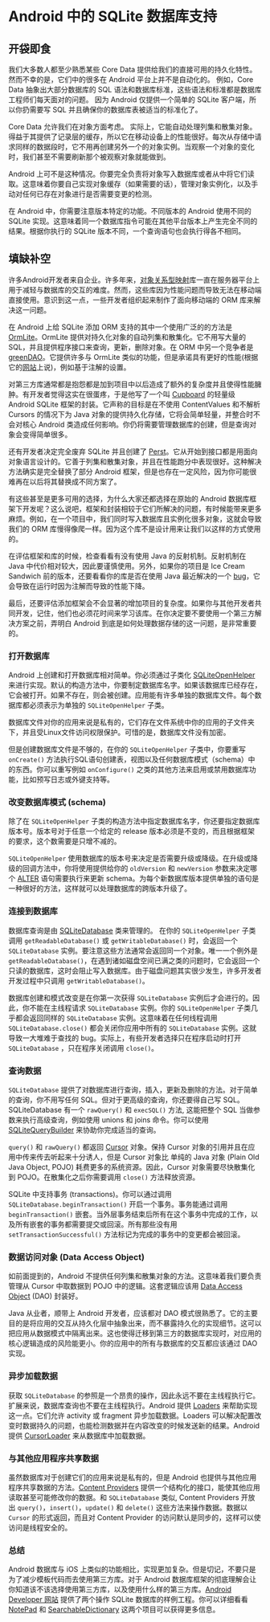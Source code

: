 # Android 中的 SQLite 数据库支持

## 开袋即食

我们大多数人都至少熟悉某些 Core Data 提供给我们的直接可用的持久化特性。然而不幸的是，它们中的很多在 Android 平台上并不是自动化的。 例如，Core Data 抽象出大部分数据库的 SQL 语法和数据库标准，这些语法和标准都是数据库工程师们每天面对的问题。 因为 Android 仅提供一个简单的 SQLite 客户端，所以你扔需要写 SQL 并且确保你的数据库表被适当的标准化了。

Core Data 允许我们在对象方面考虑。 实际上，它能自动处理列集和散集对象。 得益于其提供了记录层的缓存，所以它在移动设备上的性能很好。每次从存储中请求同样的数据段时，它不用再创建另外一个的对象实例。当观察一个对象的变化时，我们甚至不需要刷新那个被观察对象就能做到。

Android 上可不是这种情况。你要完全负责将对象写入数据库或者从中将它们读取。这意味着你要自己实现对象缓存（如果需要的话），管理对象实例化，以及手动对任何已存在对象进行是否需要变更的检测。

在 Android 中，你需要注意版本特定的功能。不同版本的 Android 使用不同的 SQLite 实现。这意味着同一个数据库指令可能在其他平台版本上产生完全不同的结果。根据你执行的 SQLite 版本不同，一个查询语句也会执行得各不相同。

## 填缺补空

许多Android开发者来自企业。许多年来，[对象关系型映射](http://en.wikipedia.org/wiki/Object-relational_mapping)库一直在服务器平台上用于减轻与数据库的交互的难度。然而，这些库因为性能问题而导致无法在移动端直接使用。意识到这一点，一些开发者组织起来制作了面向移动端的 ORM 库来解决这一问题。

在 Android 上给 SQLite 添加 ORM 支持的其中一个使用广泛的的方法是 [OrmLite](http://ormlite.com)。OrmLite 提供对持久化对象的自动列集和散集化。它不用写大量的 SQL，并且提供程序接口来查询，更新，删除对象。在 ORM 中另一个竞争者是 [greenDAO](http://greendao-orm.com)。它提供许多与 OrmLite 类似的功能，但是承诺具有更好的性能(根据它的[网站](http://greendao-orm.com/features/#performance)上说)，例如基于注解的设置。

对第三方库通常都是抱怨都是加到项目中以后造成了额外的复杂度并且使得性能臃肿。有开发者觉得这实在很蛋疼，于是他写了一个叫 [Cupboard](https://bitbucket.org/qbusict/cupboard) 的轻量级 Android SQLite 框架的封装。它声称的目标是在不使用 ContentValues 和不解析 Cursors 的情况下为 Java 对象的提供持久化存储，它将会简单轻量，并整合时不会对核心 Android 类造成任何影响。你仍将需要管理数据库的创建，但是查询对象会变得简单很多。

还有开发者决定完全废弃 SQLite 并且创建了 [Perst](http://www.mcobject.com/perst)。它从开始到接口都是用面向对象语言设计的。它善于列集和散集对象，并且在性能跑分中表现很好。这种解决方法确实是完全替换了部分 Android 框架，但是也存在一定风险，因为你可能很难再在以后将其替换成不同方案了。

有这些甚至是更多可用的选择，为什么大家还都选择在原始的 Android 数据库框架下开发呢？这么说吧，框架和封装相较于它们所解决的问题，有时候能带来更多麻烦。例如，在一个项目中，我们同时写入数据库且实例化很多对象，这就会导致我们的 ORM 库慢得像爬一样。因为这个库不是设计用来让我们以这样的方式使用的。

在评估框架和库的时候，检查看看有没有使用 Java 的反射机制。反射机制在 Java 中代价相对较大，因此要谨慎使用。另外，如果你的项目是 Ice Cream Sandwich 前的版本，还要看看你的库是否在使用 Java 最近解决的一个 [bug](https://code.google.com/p/android/issues/detail?id=7811)，它会导致在运行时因为注解而导致的性能下降。

最后，还要评估添加框架会不会显著的增加项目的复杂度。如果你与其他开发者共同开发，记住，他们也必须花时间来学习该库。在你决定要不要使用一个第三方解决方案之前，弄明白 Android 到底是如何处理数据存储的这一问题，是非常重要的。

### 打开数据库

Android 上创建和打开数据库相对简单。你必须通过子类化 [SQLiteOpenHelper](http://developer.android.com/reference/android/database/sqlite/SQLiteOpenHelper.html) 来进行实现。默认的构造方法中，你要制定数据库名字。如果该数据库已经存在，它会被打开。如果不存在，则会被创建。应用能有许多单独的数据库文件。每个数据库都必须表示为单独的 `SQLiteOpenHelper` 子类。

数据库文件对你的应用来说是私有的，它们存在文件系统中你的应用的子文件夹下，并且受Linux文件访问权限保护。可惜的是，数据库文件没有加密。

但是创建数据库文件是不够的，在你的 `SQLiteOpenHelper` 子类中，你要重写 `onCreate()` 方法执行SQL语句创建表，视图以及任何数据库模式（schema）中的东西。你可以重写例如 `onConfigure()` 之类的其他方法来启用或禁用数据库功能，比如预写日志或外键支持等。

### 改变数据库模式 (schema)

除了在 `SQLiteOpenHelper` 子类的构造方法中指定数据库名字，你还要指定数据库版本号。版本号对于任意一个给定的 release 版本必须是不变的，而且根据框架的要求，这个数需要是只增不减的。

`SQLiteOpenHelper` 使用数据库的版本号来决定是否需要升级或降级。在升级或降级的回调方法中，你将使用提供给你的 `oldVersion` 和 `newVersion` 参数来决定哪个 [ALTER](http://www.w3schools.com/sql/sql_alter.asp) 语句需要执行来更新 schema。为每个新数据库版本提供单独的语句是一种很好的方法，这样就可以处理数据库的跨版本升级了。

### 连接到数据库

数据库查询是由 [SQLiteDatabase](http://developer.android.com/reference/android/database/sqlite/SQLiteDatabase.html) 类来管理的。 在你的 `SQLiteOpenHelper` 子类调用 `getReadableDatabase()` 或 `getWritableDatabase()` 时，会返回一个 `SQLiteDatabase` 实例。要注意这些方法通常会返回同一个对象。唯一一个例外是 `getReadableDatabase()`，在遇到诸如磁盘空间已满之类的问题时，它会返回一个只读的数据库，这时会阻止写入数据库。由于磁盘问题其实很少发生，许多开发者开发过程中只调用 `getWritableDatabase()`。

数据库创建和模式改变是在你第一次获得 `SQLiteDatabase` 实例后才会进行的。因此，你不能在主线程请求 `SQLiteDatabase` 实例。你的 `SQLiteOpenHelper` 子类几乎都会返回同样的 `SQLiteDatabase` 实例。这意味着在任何线程调用 `SQLiteDatabase.close()` 都会关闭你应用中所有的 `SQLiteDatabase` 实例。这就导致一大堆难于查找的 bug。实际上，有些开发者选择只在程序启动时打开 `SQLiteDatabase` ，只在程序关闭调用 `close()`。

### 查询数据

`SQLiteDatabase` 提供了对数据库进行查询，插入，更新及删除的方法。对于简单的查询，你不用写任何 SQL。但对于更高级的查询，你还要得自己写 SQL。SQLiteDatabase 有一个 `rawQuery()` 和 `execSQL()` 方法, 这能把整个 SQL 当做参数来执行高级查询，例如使用 unions 和 joins 命令。你可以使用 [SQLiteQueryBuilder](http://developer.android.com/reference/android/database/sqlite/SQLiteQueryBuilder.html) 来协助你完成适当的查询。

`query()` 和 `rawQuery()` 都返回 [Cursor](http://developer.android.com/reference/android/database/Cursor.html) 对象。保持 Cursor 对象的引用并且在应用中传来传去听起来十分诱人，但是 Cursor 对象比 单纯的 Java 对象 (Plain Old Java Object, POJO) 耗费更多的系统资源。因此，Cursor 对象需要尽快散集化到 POJO。在散集化之后你需要调用 `close()` 方法释放资源。

SQLite 中支持事务 (transactions)。你可以通过调用 `SQLiteDatabase.beginTransaction()` 开启一个事务。事务能通过调用 `beginTransaction()` 嵌套。当外层事务结束后所有在这个事务中完成的工作，以及所有嵌套的事务都需要提交或回滚。所有那些没有用 `setTransactionSuccessful()` 方法标记为完成的事务中的变更都会被回滚。

### 数据访问对象 (Data Access Object)

如前面提到的，Android 不提供任何列集和散集对象的方法。这意味着我们要负责管理从 Cursor 中取数据到 POJO 中的逻辑。这套逻辑应该用 [Data Access Object](http://en.wikipedia.org/wiki/Data_access_object) (DAO) 封装好。

Java 从业者，顺带上 Android 开发者，应该都对 DAO 模式很熟悉了。它的主要目的是将应用的交互从持久化层中抽象出来，而不暴露持久化的实现细节。这可以把应用从数据模式中隔离出来。这也使得迁移到第三方的数据库实现时，对应用的核心逻辑造成的风险能更小。你的应用中的所有与数据库的交互都应该通过 DAO 实现。

### 异步加载数据

获取 `SQLiteDatabase` 的参照是一个昂贵的操作，因此永远不要在主线程执行它。扩展来说，数据库查询也不要在主线程执行。Android 提供 [Loaders](http://developer.android.com/guide/components/loaders.html) 来帮助实现这一点。它们允许 activity 或 fragment 异步加载数据。Loaders 可以解决配置改变时数据持久的问题，也能检测数据并在内容改变的时候发送新的结果。Android 提供 [CursorLoader](http://developer.android.com/reference/android/content/CursorLoader.html) 来从数据库中加载数据。

### 与其他应用程序共享数据

虽然数据库对于创建它们的应用来说是私有的，但是 Android 也提供与其他应用程序共享数据的方法。[Content Providers](http://developer.android.com/guide/topics/providers/content-providers.html) 提供一个结构化的接口，能使其他应用读取甚至可能修改你的数据。和 `SQLiteDatabase` 类似, Content Providers 开放出 `query()`，`insert()`，`update()` 和 `delete()` 这些方法来操作数据。数据以 `Cursor` 的形式返回，而且对 Content Provider 的访问默认是同步的，这样可以使访问是线程安全的。

### 总结

Android 数据库与 iOS 上类似的功能相比，实现更加复杂。但是切记，不要只是为了减少模板代码而去使用第三方库。对于 Android 数据库框架的彻底理解会让你知道该不该选择使用第三方库，以及使用什么样的第三方库。[Android Developer 网站](http://developer.android.com) 提供了两个操作 SQLite 数据库的样例工程。你可以详细看看 [NotePad](http://developer.android.com/resources/samples/NotePad/index.html) 和 [SearchableDictionary](http://developer.android.com/resources/samples/SearchableDictionary/index.html) 这两个项目可以获得更多信息。